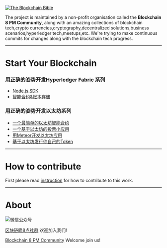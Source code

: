 <a href="https://github.com/the-blockchain-bible/readme"><img src="https://raw.githubusercontent.com/the-blockchain-bible/readme/master/assets/logo.png" alt="The Blockchain Bible" /></a>

The project is maintained by a non-profit organisation called the **Blockchain 8 PM Community**, along with an amazing collections of blockchain tech,crypto currencies,cryptography,decentralized solutions,business scenarios,hyperledger tech,meetups,etc. We're trying to make continuous commits for changes along with the blockchain tech progress.

---

# Start Your Blockchain
### 用正确的姿势开发Hyperledger Fabric 系列
- [Node.js SDK](https://raw.githubusercontent.com/the-blockchain-bible/readme/master/assets/hyperledger-fabric/Node.js-SDK.pdf)
- [智能合约&账本存储](https://raw.githubusercontent.com/the-blockchain-bible/readme/master/assets/hyperledger-fabric/智能合约&账本存储.pdf)

### 用正确的姿势开发以太坊系列
- [一个最简单的以太坊智能合约](https://raw.githubusercontent.com/the-blockchain-bible/readme/master/assets/ethereum/一个最简单的以太坊智能合约.pdf)
- [一个基于以太坊的投票小应用](https://raw.githubusercontent.com/the-blockchain-bible/readme/master/assets/ethereum/一个基于以太坊的投票小应用.pdf)
- [用Meteor开发以太坊应用](https://raw.githubusercontent.com/the-blockchain-bible/readme/master/assets/ethereum/用Meteor开发以太坊应用.pdf)
- [基于以太坊发行你自己的Token](https://raw.githubusercontent.com/the-blockchain-bible/readme/master/assets/ethereum/基于以太坊发行你自己的Token.pdf)

---

# How to contribute
First please read [instruction](https://github.com/the-blockchain-bible/readme/wiki) for how to contribute to this work.

---

# About
![微信公众号](https://raw.githubusercontent.com/the-blockchain-bible/readme/master/assets/official.png)

[区块链晚8点社群](http://mp.weixin.qq.com/s/6LUlhJNCbZRZcq0IvSntsg) 欢迎加入我们!

[Blockchain 8 PM Community](http://mp.weixin.qq.com/s/6LUlhJNCbZRZcq0IvSntsg) Welcome join us!
